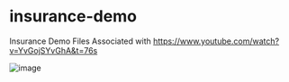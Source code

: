 # insurance-demo

Insurance Demo Files Associated with https://www.youtube.com/watch?v=YvGojSYvGhA&t=76s

![image](https://user-images.githubusercontent.com/77290618/124411104-e3c21380-dd19-11eb-8dbc-f8d4e830a6c0.png)
